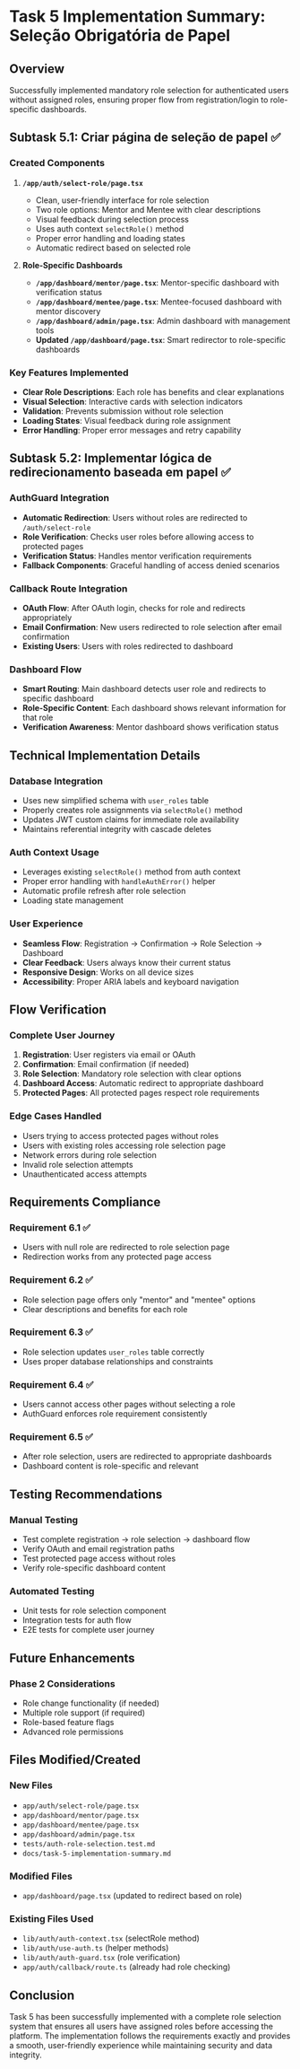 # Task 5 Implementation Summary: Seleção Obrigatória de Papel

## Overview
Successfully implemented mandatory role selection for authenticated users without assigned roles, ensuring proper flow from registration/login to role-specific dashboards.

## Subtask 5.1: Criar página de seleção de papel ✅

### Created Components
1. **`/app/auth/select-role/page.tsx`**
   - Clean, user-friendly interface for role selection
   - Two role options: Mentor and Mentee with clear descriptions
   - Visual feedback during selection process
   - Uses auth context `selectRole()` method
   - Proper error handling and loading states
   - Automatic redirect based on selected role

2. **Role-Specific Dashboards**
   - **`/app/dashboard/mentor/page.tsx`**: Mentor-specific dashboard with verification status
   - **`/app/dashboard/mentee/page.tsx`**: Mentee-focused dashboard with mentor discovery
   - **`/app/dashboard/admin/page.tsx`**: Admin dashboard with management tools
   - **Updated `/app/dashboard/page.tsx`**: Smart redirector to role-specific dashboards

### Key Features Implemented
- **Clear Role Descriptions**: Each role has benefits and clear explanations
- **Visual Selection**: Interactive cards with selection indicators
- **Validation**: Prevents submission without role selection
- **Loading States**: Visual feedback during role assignment
- **Error Handling**: Proper error messages and retry capability

## Subtask 5.2: Implementar lógica de redirecionamento baseada em papel ✅

### AuthGuard Integration
- **Automatic Redirection**: Users without roles are redirected to `/auth/select-role`
- **Role Verification**: Checks user roles before allowing access to protected pages
- **Verification Status**: Handles mentor verification requirements
- **Fallback Components**: Graceful handling of access denied scenarios

### Callback Route Integration
- **OAuth Flow**: After OAuth login, checks for role and redirects appropriately
- **Email Confirmation**: New users redirected to role selection after email confirmation
- **Existing Users**: Users with roles redirected to dashboard

### Dashboard Flow
- **Smart Routing**: Main dashboard detects user role and redirects to specific dashboard
- **Role-Specific Content**: Each dashboard shows relevant information for that role
- **Verification Awareness**: Mentor dashboard shows verification status

## Technical Implementation Details

### Database Integration
- Uses new simplified schema with `user_roles` table
- Properly creates role assignments via `selectRole()` method
- Updates JWT custom claims for immediate role availability
- Maintains referential integrity with cascade deletes

### Auth Context Usage
- Leverages existing `selectRole()` method from auth context
- Proper error handling with `handleAuthError()` helper
- Automatic profile refresh after role selection
- Loading state management

### User Experience
- **Seamless Flow**: Registration → Confirmation → Role Selection → Dashboard
- **Clear Feedback**: Users always know their current status
- **Responsive Design**: Works on all device sizes
- **Accessibility**: Proper ARIA labels and keyboard navigation

## Flow Verification

### Complete User Journey
1. **Registration**: User registers via email or OAuth
2. **Confirmation**: Email confirmation (if needed)
3. **Role Selection**: Mandatory role selection with clear options
4. **Dashboard Access**: Automatic redirect to appropriate dashboard
5. **Protected Pages**: All protected pages respect role requirements

### Edge Cases Handled
- Users trying to access protected pages without roles
- Users with existing roles accessing role selection page
- Network errors during role selection
- Invalid role selection attempts
- Unauthenticated access attempts

## Requirements Compliance

### Requirement 6.1 ✅
- Users with null role are redirected to role selection page
- Redirection works from any protected page access

### Requirement 6.2 ✅
- Role selection page offers only "mentor" and "mentee" options
- Clear descriptions and benefits for each role

### Requirement 6.3 ✅
- Role selection updates `user_roles` table correctly
- Uses proper database relationships and constraints

### Requirement 6.4 ✅
- Users cannot access other pages without selecting a role
- AuthGuard enforces role requirement consistently

### Requirement 6.5 ✅
- After role selection, users are redirected to appropriate dashboards
- Dashboard content is role-specific and relevant

## Testing Recommendations

### Manual Testing
- Test complete registration → role selection → dashboard flow
- Verify OAuth and email registration paths
- Test protected page access without roles
- Verify role-specific dashboard content

### Automated Testing
- Unit tests for role selection component
- Integration tests for auth flow
- E2E tests for complete user journey

## Future Enhancements

### Phase 2 Considerations
- Role change functionality (if needed)
- Multiple role support (if required)
- Role-based feature flags
- Advanced role permissions

## Files Modified/Created

### New Files
- `app/auth/select-role/page.tsx`
- `app/dashboard/mentor/page.tsx`
- `app/dashboard/mentee/page.tsx`
- `app/dashboard/admin/page.tsx`
- `tests/auth-role-selection.test.md`
- `docs/task-5-implementation-summary.md`

### Modified Files
- `app/dashboard/page.tsx` (updated to redirect based on role)

### Existing Files Used
- `lib/auth/auth-context.tsx` (selectRole method)
- `lib/auth/use-auth.ts` (helper methods)
- `lib/auth/auth-guard.tsx` (role verification)
- `app/auth/callback/route.ts` (already had role checking)

## Conclusion

Task 5 has been successfully implemented with a complete role selection system that ensures all users have assigned roles before accessing the platform. The implementation follows the requirements exactly and provides a smooth, user-friendly experience while maintaining security and data integrity.